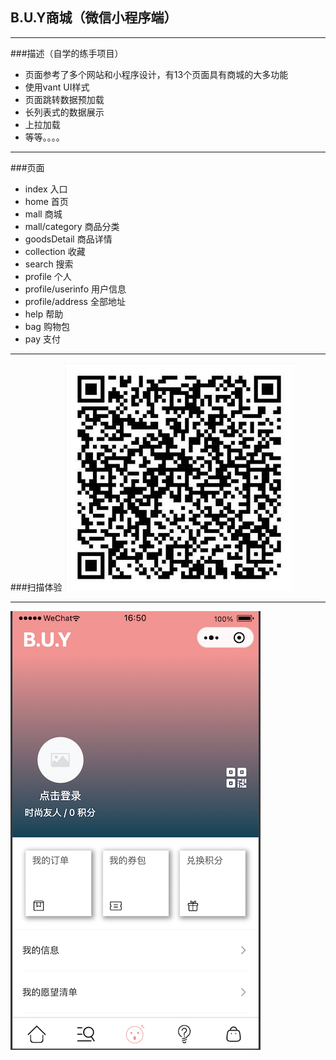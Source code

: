## B.U.Y商城（微信小程序端）
***

###描述（自学的练手项目）
- 页面参考了多个网站和小程序设计，有13个页面具有商城的大多功能
- 使用vant UI样式
- 页面跳转数据预加载
- 长列表式的数据展示
- 上拉加载
- 等等。。。。
***

###页面
- index 入口
- home 首页
- mall 商城
- mall/category 商品分类
- goodsDetail 商品详情
- collection 收藏
- search 搜索
- profile 个人
- profile/userinfo 用户信息
- profile/address 全部地址
- help 帮助
- bag 购物包
- pay 支付

***
###扫描体验
![体验](assets/体验.png)
***
![展示](assets/展示.png)
